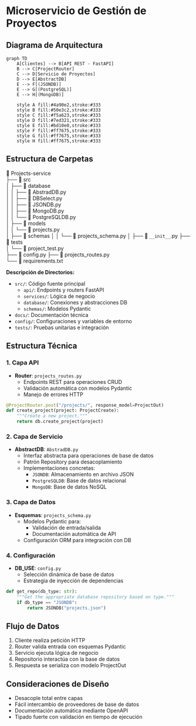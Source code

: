 # Microservicio de Gestión de Proyectos

## Diagrama de Arquitectura

```mermaid
graph TD
    A[Clientes] --> B[API REST - FastAPI]
    B --> C[ProjectRouter]
    C --> D[Servicio de Proyectos]
    D --> E[AbstractDB]
    E --> F[(JSONDB)]
    E --> G[(PostgreSQL)]
    E --> H[(MongoDB)]
    
    style A fill:#4a90e2,stroke:#333
    style B fill:#50e3c2,stroke:#333
    style C fill:#f5a623,stroke:#333
    style D fill:#7ed321,stroke:#333
    style E fill:#bd10e0,stroke:#333
    style F fill:#ff7675,stroke:#333
    style G fill:#ff7675,stroke:#333
    style H fill:#ff7675,stroke:#333
```

## Estructura de Carpetas

📁 Projects-service  
├── 📁 src  
│   ├── 📁 database  
│   │   ├── 📄 AbstradDB.py  
│   │   ├── 📄 DBSelect.py  
│   │   ├── 📄 JSONDB.py  
│   │   ├── 📄 MongoDB.py  
│   │   └── 📄 PostgreSQLDB.py  
│   ├── 📁 models  
│   │   └── 📄 projects.py  
│   ├── 📁 schemas
│   │   └── 📄 projects_schema.py
│   ├── 📄 `__init__`.py
├── 📁 tests  
│   └── 📄 project_test.py  
├── 📄 config.py
├── 📄 projects_routes.py  
└── 📄 requirements.txt

__Descripción de Directorios:__

- `src/`: Código fuente principal
  - `api/`: Endpoints y routers FastAPI
  - `services/`: Lógica de negocio
  - `database/`: Conexiones y abstracciones DB
  - `schemas/`: Modelos Pydantic
- `docs/`: Documentación técnica
- `config/`: Configuraciones y variables de entorno
- `tests/`: Pruebas unitarias e integración

## Estructura Técnica

### 1. Capa API

- __Router__: `projects_routes.py`
  - Endpoints REST para operaciones CRUD
  - Validación automática con modelos Pydantic
  - Manejo de errores HTTP

```python
@ProjectRouter.post("/projects/", response_model=ProjectOut)
def create_project(project: ProjectCreate):
    """Create a new project."""
    return db.create_project(project)
```

### 2. Capa de Servicio

- __AbstractDB__: `AbstradDB.py`
  - Interfaz abstracta para operaciones de base de datos
  - Patrón Repository para desacoplamiento
  - Implementaciones concretas:
    - `JSONDB`: Almacenamiento en archivo JSON
    - `PostgreSQLDB`: Base de datos relacional
    - `MongoDB`: Base de datos NoSQL

### 3. Capa de Datos

- __Esquemas__: `projects_schema.py`
  - Modelos Pydantic para:
    - Validación de entrada/salida
    - Documentación automática de API
  - Configuración ORM para integración con DB

### 4. Configuración

- __DB_USE__: `config.py`
  - Selección dinámica de base de datos
  - Estrategia de inyección de dependencias

```python
def get_repo(db_type: str):
    """Get the appropriate database repository based on type."""
    if db_type == "JSONDB":
        return JSONDB("projects.json")
```

## Flujo de Datos

1. Cliente realiza petición HTTP
2. Router valida entrada con esquemas Pydantic
3. Servicio ejecuta lógica de negocio
4. Repositorio interactúa con la base de datos
5. Respuesta se serializa con modelo ProjectOut

## Consideraciones de Diseño

- Desacople total entre capas
- Fácil intercambio de proveedores de base de datos
- Documentación automática mediante OpenAPI
- Tipado fuerte con validación en tiempo de ejecución
